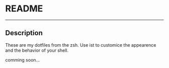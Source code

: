 # README

---

## Description

These are my dotfiles from the zsh. Use ist to customice the appearence and the behavior of your shell.

comming soon...
